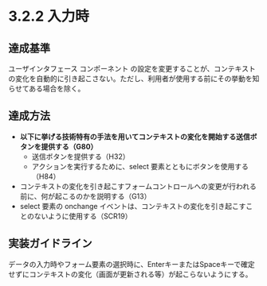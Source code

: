 # 3.2.2 入力時

## 達成基準
ユーザインタフェース コンポーネント の設定を変更することが、コンテキストの変化を自動的に引き起こさない。ただし、利用者が使用する前にその挙動を知らせてある場合を除く。
## 達成方法
- **以下に挙げる技術特有の手法を用いてコンテキストの変化を開始する送信ボタンを提供する（G80）**
  - 送信ボタンを提供する（H32）
  - アクションを実行するために、select 要素とともにボタンを使用する（H84）
- コンテキストの変化を引き起こすフォームコントロールへの変更が行われる前に、何が起こるのかを説明する（G13）
- select 要素の onchange イベントは、コンテキストの変化を引き起こすことのないように使用する（SCR19）

## 実装ガイドライン
データの入力時やフォーム要素の選択時に、EnterキーまたはSpaceキーで確定せずにコンテキストの変化（画面が更新される等）が起こらないようにする。